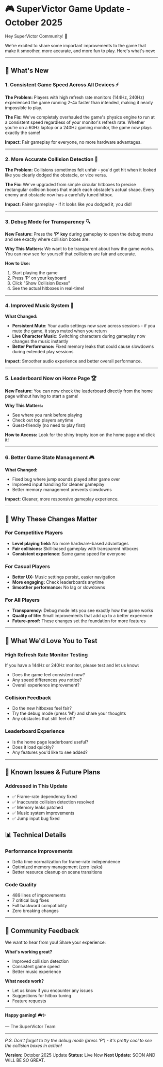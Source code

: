 # 🎮 SuperVictor Game Update - October 2025

Hey SuperVictor Community! 👋

We're excited to share some important improvements to the game that make it smoother, more accurate, and more fun to play. Here's what's new:

---

## 🚀 What's New

### 1. **Consistent Game Speed Across All Devices** ⚡
**The Problem:** Players with high refresh rate monitors (144Hz, 240Hz) experienced the game running 2-4x faster than intended, making it nearly impossible to play.

**The Fix:** We've completely overhauled the game's physics engine to run at a consistent speed regardless of your monitor's refresh rate. Whether you're on a 60Hz laptop or a 240Hz gaming monitor, the game now plays exactly the same!

**Impact:** Fair gameplay for everyone, no more hardware advantages.

---

### 2. **More Accurate Collision Detection** 🎯
**The Problem:** Collisions sometimes felt unfair - you'd get hit when it looked like you clearly dodged the obstacle, or vice versa.

**The Fix:** We've upgraded from simple circular hitboxes to precise rectangular collision boxes that match each obstacle's actual shape. Every enemy and obstacle now has a carefully tuned hitbox.

**Impact:** Fairer gameplay - if it looks like you dodged it, you did!

---

### 3. **Debug Mode for Transparency** 🔍
**New Feature:** Press the **'P' key** during gameplay to open the debug menu and see exactly where collision boxes are.

**Why This Matters:** We want to be transparent about how the game works. You can now see for yourself that collisions are fair and accurate.

**How to Use:**
1. Start playing the game
2. Press 'P' on your keyboard
3. Click "Show Collision Boxes"
4. See the actual hitboxes in real-time!

---

### 4. **Improved Music System** 🎵
**What Changed:**
- **Persistent Mute:** Your audio settings now save across sessions - if you mute the game, it stays muted when you return
- **Live Character Music:** Switching characters during gameplay now changes the music instantly
- **Better Performance:** Fixed memory leaks that could cause slowdowns during extended play sessions

**Impact:** Smoother audio experience and better overall performance.

---

### 5. **Leaderboard Now on Home Page** 🏆
**New Feature:** You can now check the leaderboard directly from the home page without having to start a game!

**Why This Matters:**
- See where you rank before playing
- Check out top players anytime
- Guest-friendly (no need to play first)

**How to Access:** Look for the shiny trophy icon on the home page and click it!

---

### 6. **Better Game State Management** 🎮
**What Changed:**
- Fixed bug where jump sounds played after game over
- Improved input handling for cleaner gameplay
- Better memory management prevents slowdowns

**Impact:** Cleaner, more responsive gameplay experience.

---

## 🎯 Why These Changes Matter

### For Competitive Players
- **Level playing field:** No more hardware-based advantages
- **Fair collisions:** Skill-based gameplay with transparent hitboxes
- **Consistent experience:** Same game speed for everyone

### For Casual Players
- **Better UX:** Music settings persist, easier navigation
- **More engaging:** Check leaderboards anytime
- **Smoother performance:** No lag or slowdowns

### For All Players
- **Transparency:** Debug mode lets you see exactly how the game works
- **Quality of life:** Small improvements that add up to a better experience
- **Future-proof:** These changes set the foundation for more features

---

## 🧪 What We'd Love You to Test

### High Refresh Rate Monitor Testing
If you have a 144Hz or 240Hz monitor, please test and let us know:
- Does the game feel consistent now?
- Any speed differences you notice?
- Overall experience improvement?

### Collision Feedback
- Do the new hitboxes feel fair?
- Try the debug mode (press 'M') and share your thoughts
- Any obstacles that still feel off?

### Leaderboard Experience
- Is the home page leaderboard useful?
- Does it load quickly?
- Any features you'd like to see added?

---

## 🐛 Known Issues & Future Plans

### Addressed in This Update
- ✅ Frame-rate dependency fixed
- ✅ Inaccurate collision detection resolved
- ✅ Memory leaks patched
- ✅ Music system improvements
- ✅ Jump input bug fixed
## 📊 Technical Details

### Performance Improvements
- Delta time normalization for frame-rate independence
- Optimized memory management (zero leaks)
- Better resource cleanup on scene transitions

### Code Quality
- 486 lines of improvements
- 7 critical bug fixes
- Full backward compatibility
- Zero breaking changes

---

## 💬 Community Feedback

We want to hear from you! Share your experience:

**What's working great?**
- Improved collision detection
- Consistent game speed
- Better music experience

**What needs work?**
- Let us know if you encounter any issues
- Suggestions for hitbox tuning
- Feature requests
---

**Happy gaming! 🎮✨**

— The SuperVictor Team

---

*P.S. Don't forget to try the debug mode (press 'P') - it's pretty cool to see the collision boxes in action!*

**Version:** October 2025 Update
**Status:** Live Now
**Next Update:** SOON AND WILL BE SO GREAT.
